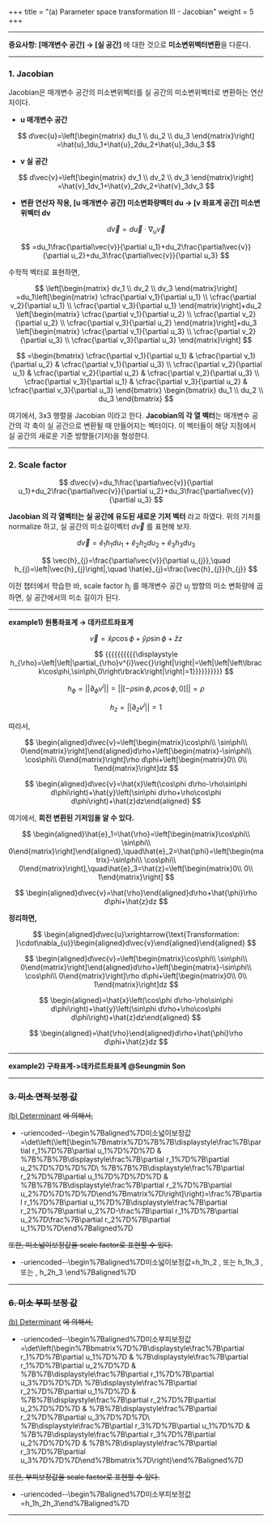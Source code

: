 +++
title = "(a) Parameter space transformation III - Jacobian"
weight = 5
+++

---

**중요사항: [매개변수 공간] → [실 공간]** 에 대한 것으로 **미소변위벡터변환**을 다룬다.

---

### 1. Jacobian

Jacobian은 매개변수 공간의 미소변위벡터를 실 공간의 미소변위벡터로 변환하는 연산자이다.

- **u 매개변수 공간**

$$
d\vec{u}=\left[\begin{matrix}
    du_1 \\ du_2 \\ du_3
\end{matrix}\right]
=\hat{u}_1du_1+\hat{u}_2du_2+\hat{u}_3du_3
$$

- **v 실 공간**

$$
d\vec{v}=\left[\begin{matrix}
    dv_1 \\ dv_2 \\ dv_3
\end{matrix}\right]
=\hat{v}_1dv_1+\hat{v}_2dv_2+\hat{v}_3dv_3
$$

- **변환 연산자 작용, [u 매개변수 공간] 미소변화량벡터 du → [v 좌표계 공간] 미소변위벡터 dv**

$$
d\vec{v}=d\vec{u}\cdot\nabla_{u}\vec{v}
$$

$$
=du_1\frac{\partial\vec{v}}{\partial u_1}+du_2\frac{\partial\vec{v}}{\partial u_2}+du_3\frac{\partial\vec{v}}{\partial u_3}
$$

수학적 벡터로 표현하면,

$$
\left[\begin{matrix}
    dv_1 \\ dv_2 \\ dv_3
\end{matrix}\right]
=du_1\left[\begin{matrix}
    \cfrac{\partial v_1}{\partial u_1} \\
    \cfrac{\partial v_2}{\partial u_1} \\
    \cfrac{\partial v_3}{\partial u_1}
\end{matrix}\right]+du_2
\left[\begin{matrix}
    \cfrac{\partial v_1}{\partial u_2} \\
    \cfrac{\partial v_2}{\partial u_2} \\
    \cfrac{\partial v_3}{\partial u_2}
\end{matrix}\right]+du_3
\left[\begin{matrix}
    \cfrac{\partial v_1}{\partial u_3} \\
    \cfrac{\partial v_2}{\partial u_3} \\
    \cfrac{\partial v_3}{\partial u_3}
\end{matrix}\right]
$$

$$
=\begin{bmatrix}
    \cfrac{\partial v_1}{\partial u_1} & \cfrac{\partial v_1}{\partial u_2} & \cfrac{\partial v_1}{\partial u_3} \\
    \cfrac{\partial v_2}{\partial u_1} & \cfrac{\partial v_2}{\partial u_2} & \cfrac{\partial v_2}{\partial u_3} \\
    \cfrac{\partial v_3}{\partial u_1} & \cfrac{\partial v_3}{\partial u_2} & \cfrac{\partial v_3}{\partial u_3}
\end{bmatrix}
\begin{bmatrix}
    du_1 \\ du_2 \\ du_3
\end{bmatrix}
$$

여기에서, 3x3 행렬을 Jacobian 이라고 한다. **Jacobian의 각 열 벡터**는 매개변수 공간의 각 축이 실 공간으로 변환될 때 만들어지는 벡터이다. 이 벡터들이 해당 지점에서 실 공간의 새로운 기준 방향들(기저)을 형성한다.

---

### 2. Scale factor

$$
d\vec{v}=du_1\frac{\partial\vec{v}}{\partial u_1}+du_2\frac{\partial\vec{v}}{\partial u_2}+du_3\frac{\partial\vec{v}}{\partial u_3}
$$

**Jacobian 의 각 열벡터는 실 공간에 유도된 새로운 기저 벡터** 라고 하였다. 
위의 기저를 normalize 하고, 실 공간의 미소길이벡터 $d\vec{v}$ 를 표현해 보자.

$$
d\vec{v}=\hat{e}_1h_1du_1+\hat{e}_2h_2du_2+\hat{e}_3h_3du_3
$$

$$
\vec{h}_{j}=\frac{\partial\vec{v}}{\partial u_{j}},\quad
h_{j}=\left|\vec{h}_{j}\right|,\quad
\hat{e}_{j}=\frac{\vec{h}_{j}}{h_{j}}
$$

이전 챕터에서 학습한 바, scale factor $h_j$ 를 매개변수 공간 $u_j$ 방향의 미소 변화량에 곱하면, 실 공간에서의 미소 길이가 된다.

---

**example1) 원통좌표계 → 데카르트좌표계**

$$
\vec{v}=\hat{x}\rho\cos\phi+\hat{y}\rho\sin\phi+\hat{z}z
$$

$$
{{{{{{{{{{\displaystyle h_{\rho}=\left|\left|\partial_{\rho}v^{i}\vec{}\right|\right|=\left|\left|\left\lbrack\cos\phi,\sin\phi,0\right\rbrack\right|\right|=1}}}}}}}}}}
$$

$$
{{{{{{{\displaystyle h_{\phi}=\left|\left|\partial_{\phi}v^{i}\right|\right|=\left|\left|[-\rho\sin\phi,\rho\cos\phi,0]\right|\right|=\rho}}}}}}}
$$

$$
{{{{{{\displaystyle h_{z}=\left|\left|\partial_{z}v^{i}\right|\right|}}}}}}=1
$$

따라서,

$$
\begin{aligned}d\vec{v}=\left[\begin{matrix}\cos\phi\\ \sin\phi\\ 0\end{matrix}\right]\end{aligned}d\rho+\left[\begin{matrix}-\sin\phi\\ \cos\phi\\ 0\end{matrix}\right]\rho d\phi+\left[\begin{matrix}0\\ 0\\ 1\end{matrix}\right]dz
$$

$$
\begin{aligned}d\vec{v}=\hat{x}\left(\cos\phi d\rho-\rho\sin\phi d\phi\right)+\hat{y}\left(\sin\phi d\rho+\rho\cos\phi d\phi\right)+\hat{z}dz\end{aligned}
$$

여기에서, **회전 변환된 기저임을 알 수 있다.**

$$
\begin{aligned}\hat{e}_1=\hat{\rho}=\left[\begin{matrix}\cos\phi\\ \sin\phi\\ 0\end{matrix}\right]\end{aligned},\quad\hat{e}_2=\hat{\phi}=\left[\begin{matrix}-\sin\phi\\ \cos\phi\\ 0\end{matrix}\right],\quad\hat{e}_3=\hat{z}=\left[\begin{matrix}0\\ 0\\ 1\end{matrix}\right]
$$

$$
\begin{aligned}d\vec{v}=\hat{\rho}\end{aligned}d\rho+\hat{\phi}\rho d\phi+\hat{z}dz
$$

**정리하면,**

$$
\begin{aligned}d\vec{u}\xrightarrow{\text{Transformation:  }\cdot\nabla_{u}}\begin{aligned}d\vec{v}\end{aligned}\end{aligned}
$$

$$
\begin{aligned}d\vec{v}=\left[\begin{matrix}\cos\phi\\ \sin\phi\\ 0\end{matrix}\right]\end{aligned}d\rho+\left[\begin{matrix}-\sin\phi\\ \cos\phi\\ 0\end{matrix}\right]\rho d\phi+\left[\begin{matrix}0\\ 0\\ 1\end{matrix}\right]dz
$$

$$
\begin{aligned}=\hat{x}\left(\cos\phi d\rho-\rho\sin\phi d\phi\right)+\hat{y}\left(\sin\phi d\rho+\rho\cos\phi d\phi\right)+\hat{z}dz\end{aligned}
$$

$$
\begin{aligned}=\hat{\rho}\end{aligned}d\rho+\hat{\phi}\rho d\phi+\hat{z}dz
$$

---

**example2) 구좌표계->데카르트좌표계 @Seungmin Son** 

---

### **~~3. 미소 면적 보정 값~~**

[(b) Determinant](https://www.notion.so/b-Determinant-1cc8bc3f14068159baa1ebeb35504800?pvs=21)  ~~에 의해서,~~

- -uriencoded--\begin%7Baligned%7D미소넓이보정값=\det\left(\left[\begin%7Bmatrix%7D%7B%7B\displaystyle\frac%7B\partial r_1%7D%7B\partial u_1%7D%7D%7D & %7B%7B%7B\displaystyle\frac%7B\partial r_1%7D%7B\partial u_2%7D%7D%7D%7D\\ %7B%7B%7B\displaystyle\frac%7B\partial r_2%7D%7B\partial u_1%7D%7D%7D%7D & %7B%7B%7B\displaystyle\frac%7B\partial r_2%7D%7B\partial u_2%7D%7D%7D%7D\end%7Bmatrix%7D\right]\right)=\frac%7B\partial r_1%7D%7B\partial u_1%7D%7B\displaystyle\frac%7B\partial r_2%7D%7B\partial u_2%7D-\frac%7B\partial r_1%7D%7B\partial u_2%7D\frac%7B\partial r_2%7D%7B\partial u_1%7D%7D\end%7Baligned%7D

~~또한, 미소넓이보정값을 scale factor로 표현할 수 있다.~~

- -uriencoded--\begin%7Baligned%7D미소넓이보정값=h_1h_2 \, 또는 h_1h_3 \, 또는 \, h_2h_3 \end%7Baligned%7D

---

### **~~6. 미소 부피 보정 값~~**

[(b) Determinant](https://www.notion.so/b-Determinant-1cc8bc3f14068159baa1ebeb35504800?pvs=21)  ~~에 의해서,~~

- -uriencoded--\begin%7Baligned%7D미소부피보정값=\det\left(\begin%7Bbmatrix%7D%7B\displaystyle\frac%7B\partial r_1%7D%7B\partial u_1%7D%7D & %7B\displaystyle\frac%7B\partial r_1%7D%7B\partial u_2%7D%7D & %7B%7B\displaystyle\frac%7B\partial r_1%7D%7B\partial u_3%7D%7D%7D\\ %7B\displaystyle\frac%7B\partial r_2%7D%7B\partial u_1%7D%7D & %7B%7B\displaystyle\frac%7B\partial r_2%7D%7B\partial u_2%7D%7D%7D & %7B%7B\displaystyle\frac%7B\partial r_2%7D%7B\partial u_3%7D%7D%7D\\ %7B\displaystyle\frac%7B\partial r_3%7D%7B\partial u_1%7D%7D & %7B%7B\displaystyle\frac%7B\partial r_3%7D%7B\partial u_2%7D%7D%7D & %7B%7B\displaystyle\frac%7B\partial r_3%7D%7B\partial u_3%7D%7D%7D\end%7Bbmatrix%7D\right)\end%7Baligned%7D

~~또한, 부피보정값을 scale factor로 표현할 수 있다.~~

- -uriencoded--\begin%7Baligned%7D미소부피보정값=h_1h_2h_3\end%7Baligned%7D

---